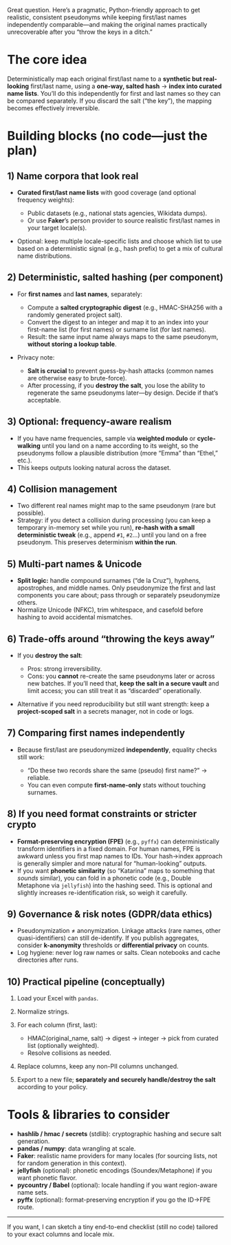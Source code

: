 Great question. Here’s a pragmatic, Python-friendly approach to get realistic, consistent pseudonyms while keeping first/last names independently comparable—and making the original names practically unrecoverable after you “throw the keys in a ditch.”

# The core idea

Deterministically map each original first/last name to a **synthetic but real-looking** first/last name, using a **one-way, salted hash** → **index into curated name lists**. You’ll do this independently for first and last names so they can be compared separately. If you discard the salt (“the key”), the mapping becomes effectively irreversible.

# Building blocks (no code—just the plan)

## 1) Name corpora that look real

* **Curated first/last name lists** with good coverage (and optional frequency weights):

  * Public datasets (e.g., national stats agencies, Wikidata dumps).
  * Or use **Faker**’s person provider to source realistic first/last names in your target locale(s).
* Optional: keep multiple locale-specific lists and choose which list to use based on a deterministic signal (e.g., hash prefix) to get a mix of cultural name distributions.

## 2) Deterministic, salted hashing (per component)

* For **first names** and **last names**, separately:

  * Compute a **salted cryptographic digest** (e.g., HMAC-SHA256 with a randomly generated project salt).
  * Convert the digest to an integer and map it to an index into your first-name list (for first names) or surname list (for last names).
  * Result: the same input name always maps to the same pseudonym, **without storing a lookup table**.
* Privacy note:

  * **Salt is crucial** to prevent guess-by-hash attacks (common names are otherwise easy to brute-force).
  * After processing, if you **destroy the salt**, you lose the ability to regenerate the same pseudonyms later—by design. Decide if that’s acceptable.

## 3) Optional: frequency-aware realism

* If you have name frequencies, sample via **weighted modulo** or **cycle-walking** until you land on a name according to its weight, so the pseudonyms follow a plausible distribution (more “Emma” than “Ethel,” etc.).
* This keeps outputs looking natural across the dataset.

## 4) Collision management

* Two different real names might map to the same pseudonym (rare but possible).
* Strategy: if you detect a collision during processing (you can keep a temporary in-memory set while you run), **re-hash with a small deterministic tweak** (e.g., append `#1`, `#2`…) until you land on a free pseudonym. This preserves determinism **within the run**.

## 5) Multi-part names & Unicode

* **Split logic:** handle compound surnames (“de la Cruz”), hyphens, apostrophes, and middle names. Only pseudonymize the first and last components you care about; pass through or separately pseudonymize others.
* Normalize Unicode (NFKC), trim whitespace, and casefold before hashing to avoid accidental mismatches.

## 6) Trade-offs around “throwing the keys away”

* If you **destroy the salt**:

  * Pros: strong irreversibility.
  * Cons: you **cannot** re-create the same pseudonyms later or across new batches. If you’ll need that, **keep the salt in a secure vault** and limit access; you can still treat it as “discarded” operationally.
* Alternative if you need reproducibility but still want strength: keep a **project-scoped salt** in a secrets manager, not in code or logs.

## 7) Comparing first names independently

* Because first/last are pseudonymized **independently**, equality checks still work:

  * “Do these two records share the same (pseudo) first name?” → reliable.
  * You can even compute **first-name-only** stats without touching surnames.

## 8) If you need format constraints or stricter crypto

* **Format-preserving encryption (FPE)** (e.g., `pyffx`) can deterministically transform identifiers in a fixed domain. For human names, FPE is awkward unless you first map names to IDs. Your hash→index approach is generally simpler and more natural for “human-looking” outputs.
* If you want **phonetic similarity** (so “Katarina” maps to something that *sounds* similar), you can fold in a phonetic code (e.g., Double Metaphone via `jellyfish`) into the hashing seed. This is optional and slightly increases re-identification risk, so weigh it carefully.

## 9) Governance & risk notes (GDPR/data ethics)

* Pseudonymization ≠ anonymization. Linkage attacks (rare names, other quasi-identifiers) can still de-identify. If you publish aggregates, consider **k-anonymity** thresholds or **differential privacy** on counts.
* Log hygiene: never log raw names or salts. Clean notebooks and cache directories after runs.

## 10) Practical pipeline (conceptually)

1. Load your Excel with `pandas`.
2. Normalize strings.
3. For each column (first, last):

   * HMAC(original_name, salt) → digest → integer → pick from curated list (optionally weighted).
   * Resolve collisions as needed.
4. Replace columns, keep any non-PII columns unchanged.
5. Export to a new file; **separately and securely handle/destroy the salt** according to your policy.

# Tools & libraries to consider

* **hashlib / hmac / secrets** (stdlib): cryptographic hashing and secure salt generation.
* **pandas / numpy**: data wrangling at scale.
* **Faker**: realistic name providers for many locales (for sourcing lists, not for random generation in this context).
* **jellyfish** (optional): phonetic encodings (Soundex/Metaphone) if you want phonetic flavor.
* **pycountry / Babel** (optional): locale handling if you want region-aware name sets.
* **pyffx** (optional): format-preserving encryption if you go the ID→FPE route.

---

If you want, I can sketch a tiny end-to-end checklist (still no code) tailored to your exact columns and locale mix.

